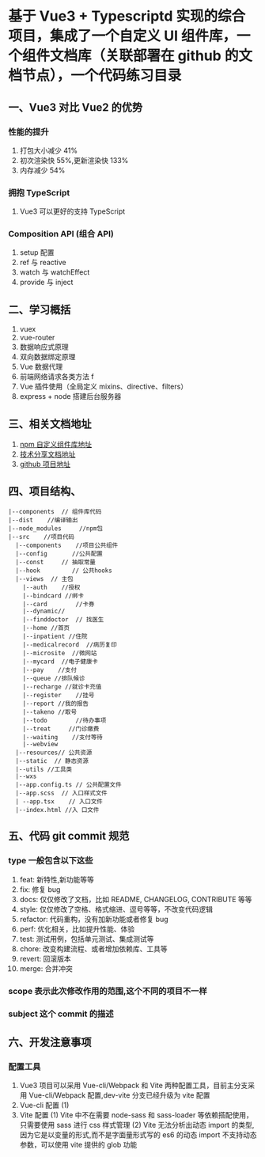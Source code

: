 # 基于 Vue3 + Typescriptd 实现的综合项目，集成了一个自定义 UI 组件库，一个组件文档库（关联部署在 github 的文档节点），一个代码练习目录

## 一、Vue3 对比 Vue2 的优势

### 性能的提升

1. 打包大小减少 41%
2. 初次渲染快 55%,更新渲染快 133%
3. 内存减少 54%

### 拥抱 TypeScript

1. Vue3 可以更好的支持 TypeScript

### Composition API (组合 API)

1. setup 配置
2. ref 与 reactive
3. watch 与 watchEffect
4. provide 与 inject

## 二、学习概括

1. vuex
2. vue-router
3. 数据响应式原理
4. 双向数据绑定原理
5. Vue 数据代理
6. 前端网络请求各类方法 f
7. Vue 插件使用（全局定义 mixins、directive、filters）
8. express + node 搭建后台服务器

## 三、相关文档地址

1. [npm 自定义组件库地址](https://www.npmjs.com/package/element-pei-vue3)
2. [技术分享文档地址](https://zhuanlan.zhihu.com/p/579606010)
3. [github 项目地址](https://github.com/peiluu/Element-PEI-Vue3)

## 四、项目结构、

```
|--components  // 组件库代码
|--dist    //编译输出
|--node_modules     //npm包
|--src    //项目代码
  |--components    //项目公共组件
  |--config       //公共配置
  |--const     // 抽取常量
  |--hook         // 公共hooks
  |--views  // 主包
    |--auth    //授权
    |--bindcard //绑卡
    |--card        //卡券
    |--dynamic//
    |--finddoctor  // 找医生
    |--home //首页
    |--inpatient //住院
    |--medicalrecord  //病历复印
    |--microsite  //微网站
    |--mycard  //电子健康卡
    |--pay    //支付
    |--queue //排队候诊
    |--recharge //就诊卡充值
    |--register    //挂号
    |--report //我的报告
    |--takeno //取号
    |--todo        //待办事项
    |--treat     //门诊缴费
    |--waiting    //支付等待
    |--webview
  |--resources// 公共资源
  |--static  // 静态资源
  |--utils //工具类
  |--wxs
  |--app.config.ts // 公共配置文件
  |--app.scss  // 入口样式文件
  | --app.tsx    // 入口文件
  |--index.html //入 口文件
```

## 五、代码 git commit 规范

### type 一般包含以下这些

1. feat: 新特性,新功能等等
2. fix: 修复 bug
3. docs: 仅仅修改了文档，比如 README, CHANGELOG, CONTRIBUTE 等等
4. style: 仅仅修改了空格、格式缩进、逗号等等，不改变代码逻辑
5. refactor: 代码重构，没有加新功能或者修复 bug
6. perf: 优化相关，比如提升性能、体验
7. test: 测试用例，包括单元测试、集成测试等
8. chore: 改变构建流程、或者增加依赖库、工具等
9. revert: 回滚版本
10. merge: 合并冲突

### scope 表示此次修改作用的范围,这个不同的项目不一样

### subject 这个 commit 的描述

## 六、开发注意事项

### 配置工具
1.  Vue3 项目可以采用 Vue-cli/Webpack 和 Vite 两种配置工具，目前主分支采用 Vue-cli/Webpack 配置,dev-vite 分支已经升级为 vite 配置
2.  Vue-cli 配置
    (1)
3.  Vite 配置
    (1) Vite 中不在需要 node-sass 和 sass-loader 等依赖搭配使用，只需要使用 sass 进行 css 样式管理
    (2) Vite 无法分析出动态 import 的类型, 因为它是以变量的形式,而不是字面量形式写的
    es6 的动态 import 不支持动态参数，可以使用 vite 提供的 glob 功能
